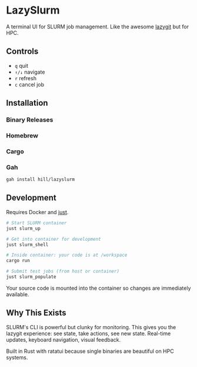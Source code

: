 # LazySlurm

A terminal UI for SLURM job management. Like the awesome [lazygit](https://github.com/jesseduffield/lazygit) but for HPC.

## Controls

- `q` quit
- `↑/↓` navigate 
- `r` refresh
- `c` cancel job

## Installation

### Binary Releases

### Homebrew

### Cargo

### Gah

```sh
gah install hill/lazyslurm
```

## Development

Requires Docker and [just](https://github.com/casey/just).

```bash
# Start SLURM container
just slurm_up

# Get into container for development
just slurm_shell

# Inside container: your code is at /workspace
cargo run

# Submit test jobs (from host or container)
just slurm_populate
```

Your source code is mounted into the container so changes are immediately available.

## Why This Exists

SLURM's CLI is powerful but clunky for monitoring. This gives you the lazygit experience: see state, take actions, see new state. Real-time updates, keyboard navigation, visual feedback.

Built in Rust with ratatui because single binaries are beautiful on HPC systems.